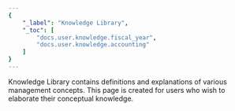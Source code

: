 ```yaml
---
{
	"_label": "Knowledge Library",
	"_toc": [
		"docs.user.knowledge.fiscal_year",
		"docs.user.knowledge.accounting"		
	]
}
---
```

Knowledge Library contains definitions and explanations of various management concepts. This page is created for users who wish to elaborate their conceptual knowledge.